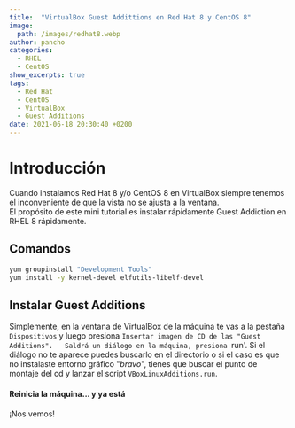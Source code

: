 ```yaml
---
title:  "VirtualBox Guest Addittions en Red Hat 8 y CentOS 8"
image: 
  path: /images/redhat8.webp
author: pancho
categories: 
  - RHEL
  - CentOS
show_excerpts: true
tags: 
  - Red Hat
  - CentOS
  - VirtualBox
  - Guest Additions
date: 2021-06-18 20:30:40 +0200
---
```

# Introducción
Cuando instalamos Red Hat 8 y/o CentOS 8 en VirtualBox siempre tenemos el inconveniente de que la vista no se ajusta a la ventana.  
El propósito de este mini tutorial es instalar rápidamente Guest Addiction en RHEL 8 rápidamente.

## Comandos
```bash
yum groupinstall "Development Tools"
yum install -y kernel-devel elfutils-libelf-devel
```

## Instalar Guest Additions
Simplemente, en la ventana de VirtualBox de la máquina te vas a la pestaña `Dispositivos` y luego presiona `Insertar imagen de CD de las "Guest Additions".  
Saldrá un diálogo en la máquina, presiona `run'.
Si el diálogo no te aparece puedes buscarlo en el directorio o si el caso es que no instalaste entorno gráfico "_bravo_", tienes que buscar el punto de montaje del cd y lanzar el script `VBoxLinuxAdditions.run`.

#### Reinicia la máquina... y ya está

¡Nos vemos!
